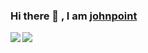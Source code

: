### Hi there 👋 , I am [johnpoint](https://blog.lvcshu.com)

<!--
**johnpoint/johnpoint** is a ✨ _special_ ✨ repository because its `README.md` (this file) appears on your GitHub profile.

Here are some ideas to get you started:

- 🔭 I’m currently working on ...
- 🌱 I’m currently learning ...
- 👯 I’m looking to collaborate on ...
- 🤔 I’m looking for help with ...
- 💬 Ask me about ...
- 📫 How to reach me: ...
- 😄 Pronouns: ...
- ⚡ Fun fact: ...
-->
<a href="#">
  <img align="left" src="https://github-readme-stats.vercel.app/api?username=johnpoint&show_icons=true&hide_border=true&&exclude_repo=johnpoint.github.io" />
  <img align="left" src="https://github-readme-stats.vercel.app/api/top-langs/?username=johnpoint&layout=compact&hide_border=true&&exclude_repo=johnpoint.github.io" />
</a>
